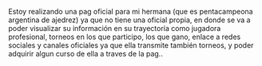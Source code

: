 Estoy realizando una pag oficial para mi hermana (que es pentacampeona argentina de ajedrez) ya que no tiene una oficial propia, en donde se va a poder visualizar su información en su trayectoría como jugadora profesional, torneos en los que participo, los que gano, enlace a redes sociales y canales oficiales ya que ella transmite también torneos, y poder adquirir algun curso de ella a traves de la pag..